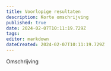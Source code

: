 ```yaml
---
title: Voorlopige resultaten
description: Korte omschrijving
published: true
date: 2024-02-07T10:11:19.729Z
tags: 
editor: markdown
dateCreated: 2024-02-07T10:11:19.729Z
---
```


Omschrijving